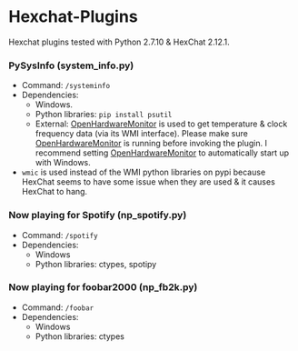 # Hexchat-Plugins
Hexchat plugins tested with Python 2.7.10 & HexChat 2.12.1.

### PySysInfo (system_info.py)
+ Command: `/systeminfo`
+ Dependencies:
  + Windows.
  + Python libraries: `pip install psutil`
  + External: [OpenHardwareMonitor](http://openhardwaremonitor.org/) is used to get temperature & clock frequency data (via its WMI interface). Please make sure [OpenHardwareMonitor](http://openhardwaremonitor.org/) is running before invoking the plugin. I recommend setting [OpenHardwareMonitor](http://openhardwaremonitor.org/) to automatically start up with Windows.
+ `wmic` is used instead of the WMI python libraries on pypi because HexChat seems to have some issue when they are used & it causes HexChat to hang.

### Now playing for Spotify (np_spotify.py)
+ Command: `/spotify`
+ Dependencies:
  + Windows
  + Python libraries: ctypes, spotipy

### Now playing for foobar2000 (np_fb2k.py)
+ Command: `/foobar`
+ Dependencies:
  + Windows
  + Python libraries: ctypes
